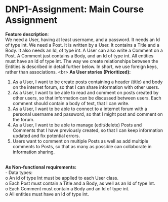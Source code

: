# DNP1-Assignment: Main Course Assignment


<b>Feature description</b>:<br />
We need a User, having at least username, and a password. It needs an Id of type int. We need a Post. It is written by a User. It contains a Title and a Body. It also needs an Id, of type int. A User can also write a Comment on a Post. A Comment just contains a Body, and an Id of type int.
All entities must have an Id of type int. The way we create relationships between the Entities is described in detail further below. In short, we use foreign keys, rather than associations.
<br\>
<b>As User stories (Prioritized):</b><br />
  1.	As a User, I want to be create posts containing a header (title) and body on the internet forum, so that I can share information with other users.<br />
  2.	As a User, I want to be able to read and comment on posts created by other users, so that information can be discussed between users. Each comment should contain a body of text, that I can write.<br />
  3.	As a User, I want to be able to connect to a internet forum with a personal username and password, so that I might post and comment on the forum.<br />
  4.	As a User, I want to be able to manage (edit/delete) Posts and Comments that I have previously created, so that I can keep information updated and fix potential errors.<br />
  5.	Users want to comment on multiple Posts as well as add multiple comments to Posts, so that as many as possible can collaborate in information sharing.<br />
<br />
<b>As Non-functional requirements:</b><br />
-	Data types:<br />
  o	An id of type Int must be applied to each User class.<br />
  o	Each Post must contain a Title and a Body, as well as an Id of type Int.<br />
  o	Each Comment must contain a Body and an Id of type int.<br />
  o	All entities must have an Id of type int.<br />
